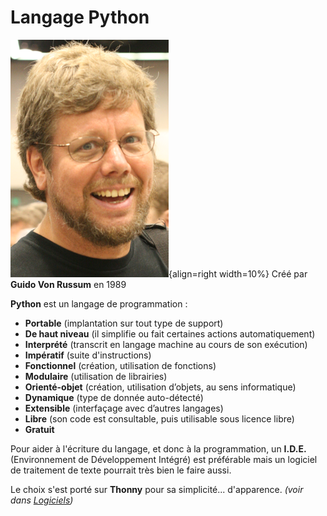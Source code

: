 # Langage Python
![guido](images/guido.png){align=right width=10%}
Créé par **Guido Von Russum** en 1989

**Python** est un langage de programmation :

- **Portable** (implantation sur tout type de support)
- **De haut niveau** (il simplifie ou fait certaines actions automatiquement)
- **Interprété** (transcrit en langage machine au cours de son exécution)
- **Impératif** (suite d'instructions)
- **Fonctionnel** (création, utilisation de fonctions)
- **Modulaire** (utilisation de librairies)
- **Orienté-objet** (création, utilisation d’objets, au sens informatique)
- **Dynamique** (type de donnée auto-détecté)
- **Extensible** (interfaçage avec d’autres langages)
- **Libre** (son code est consultable, puis utilisable sous licence libre)
- **Gratuit**

Pour aider à l'écriture du langage, et donc à la programmation, un **I.D.E.** (Environnement de Développement Intégré) est préférable mais un logiciel de traitement de texte pourrait très bien le faire aussi.

Le choix s'est porté sur **Thonny** pour sa simplicité... d'apparence.
_(voir dans [Logiciels](../../logiciels/thonny.md))_
